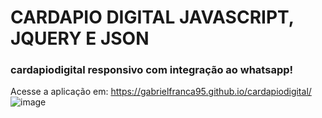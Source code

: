 # CARDAPIO DIGITAL JAVASCRIPT, JQUERY E JSON
### cardapiodigital responsivo com integração ao whatsapp!
Acesse a aplicação em: https://gabrielfranca95.github.io/cardapiodigital/
![image](https://user-images.githubusercontent.com/57453192/159144643-9c698ca3-65c4-4b0e-bd29-9e643198e3ba.png)
